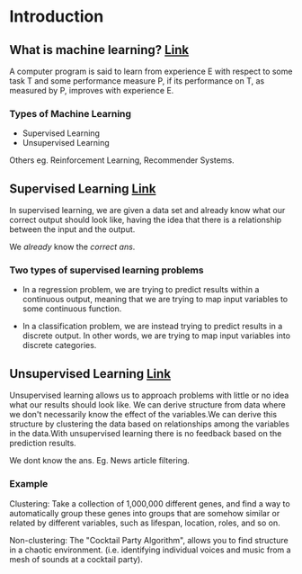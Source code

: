 # Introduction

## What is machine learning? [Link](https://in.coursera.org/learn/machine-learning-course/lecture/Ujm7v/what-is-machine-learning)

A computer program is said to learn from experience E with respect to
some task T and some performance measure P, if its performance on T,
as measured by P, improves with experience E.

### Types of Machine Learning

- Supervised Learning
- Unsupervised Learning

Others eg. Reinforcement Learning, Recommender Systems.

## Supervised Learning [Link](https://in.coursera.org/learn/machine-learning-course/lecture/1VkCb/supervised-learning)

In supervised learning, we are given a data set and already know what our correct output should look like, having the idea that there is a relationship between the input and the output.

We *already* know the *correct ans*.

### Two types of supervised learning problems

- In a regression problem, we are trying to predict results within a continuous output, meaning that we are trying to map input variables to some continuous function.

- In a classification problem, we are instead trying to predict results in a discrete output. In other words, we are trying to map input variables into discrete categories.

## Unsupervised Learning [Link](https://in.coursera.org/learn/machine-learning-course/lecture/olRZo/unsupervised-learning)

Unsupervised learning allows us to approach problems with little or no idea what our results should look like. We can derive structure from data where we don't necessarily know the effect of the variables.We can derive this structure by clustering the data based on relationships among the variables in the data.With unsupervised learning there is no feedback based on the prediction results.

We dont know the ans. Eg. News article filtering.

### Example

Clustering: Take a collection of 1,000,000 different genes, and find a way to automatically group these genes into groups that are somehow similar or related by different variables, such as lifespan, location, roles, and so on.

Non-clustering: The "Cocktail Party Algorithm", allows you to find structure in a chaotic environment. (i.e. identifying individual voices and music from a mesh of sounds at a cocktail party).
